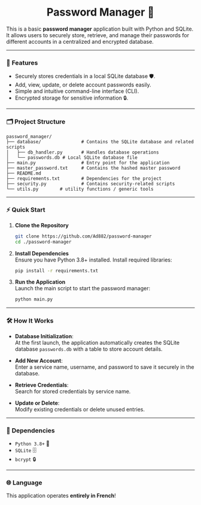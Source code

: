 <h1 align='center'> Password Manager 🔐 </h1>  
 
This is a basic **password manager** application built with Python and SQLite. It allows users to securely store, retrieve, and manage their passwords for different accounts in a centralized and encrypted database.

---

### 🌟 **Features**  
- Securely stores credentials in a local SQLite database 🛡️.  
- Add, view, update, or delete account passwords easily.  
- Simple and intuitive command-line interface (CLI).  
- Encrypted storage for sensitive information 🔒.

---

### 🗂️ **Project Structure**  
```plaintext
password_manager/
├── database/               # Contains the SQLite database and related scripts
│   ├── db_handler.py       # Handles database operations
│   └── passwords.db # Local SQLite database file
├── main.py                 # Entry point for the application
├── master_password.txt     # Contains the hashed master password
├── README.md
├── requirements.txt        # Dependencies for the project
├── security.py             # Contains security-related scripts
└── utils.py        # utility functions / generic tools
```

---

### ⚡ **Quick Start**  

1. **Clone the Repository**  
   ```bash
   git clone https://github.com/Ad882/password-manager
   cd ./password-manager
   ```

2. **Install Dependencies**  
   Ensure you have Python 3.8+ installed. Install required libraries:  
   ```bash
   pip install -r requirements.txt
   ```

3. **Run the Application**  
   Launch the main script to start the password manager:  
   ```bash
   python main.py
   ```

---

### 🛠️ **How It Works**  

- **Database Initialization**:  
  At the first launch, the application automatically creates the SQLite database `passwords.db` with a table to store account details.  

- **Add New Account**:  
  Enter a service name, username, and password to save it securely in the database.  

- **Retrieve Credentials**:  
  Search for stored credentials by service name.  

- **Update or Delete**:  
  Modify existing credentials or delete unused entries.

---

### 🔗 **Dependencies**  

- `Python 3.8+` 🐍  
- `SQLite` 🗄️  
- `bcrypt` 🔒  


---

### 🌐 **Language**  
This application operates **entirely in French**!
